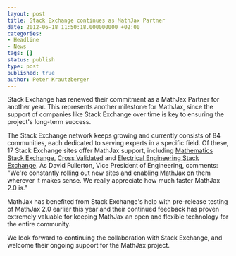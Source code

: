 ```yaml
---
layout: post
title: Stack Exchange continues as MathJax Partner
date: 2012-06-18 11:50:18.000000000 +02:00
categories:
- Headline
- News
tags: []
status: publish
type: post
published: true
author: Peter Krautzberger
---
```


Stack Exchange has renewed their commitment as a MathJax Partner for another year. This represents another milestone for MathJax, since the support of companies like Stack Exchange over time is key to ensuring the project's long-term success.

The Stack Exchange network keeps growing and currently consists of 84 communities, each dedicated to serving experts in a specific field. Of these, 17 Stack Exchange sites offer MathJax support, including [Mathematics Stack Exchange](http://math.stackexchange.com), [Cross Validated](http://crossvalidated.com) and [Electrical Engineering Stack Exchange](http://electronics.stackexchange.com). As David Fullerton, Vice President of Engineering, comments: "We're constantly rolling out new sites and enabling MathJax on them wherever it makes sense. We really appreciate how much faster MathJax 2.0 is."

MathJax has benefited from Stack Exchange's help with pre-release testing of MathJax 2.0 earlier this year and their continued feedback has proven extremely valuable for keeping MathJax an open and flexible technology for the entire community.

We look forward to continuing the collaboration with Stack Exchange, and welcome their ongoing support for the MathJax project.